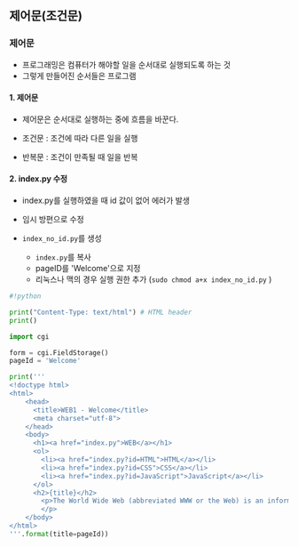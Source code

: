 ## 제어문(조건문)

### 제어문

- 프로그래밍은 컴퓨터가 해야할 일을 순서대로 실행되도록 하는 것
- 그렇게 만들어진 순서들은 프로그램



#### 1. 제어문

- 제어문은 순서대로 실행하는 중에 흐름을 바꾼다.

- 조건문 : 조건에 따라 다른 일을 실행
- 반복문 : 조건이 만족될 때 일을 반복



#### 2. index.py 수정

- index.py를 실행하였을 때 id 값이 없어 에러가 발생
- 임시 방편으로 수정



- `index_no_id.py`를 생성
  - `index.py`를 복사
  - pageID를 'Welcome'으로 지정
  - 리눅스나 맥의 경우 실행 권한 추가 (`sudo chmod a+x index_no_id.py` )

```python
#!python

print("Content-Type: text/html") # HTML header
print()

import cgi

form = cgi.FieldStorage()
pageId = 'Welcome'

print('''
<!doctype html>
<html>
    <head>
      <title>WEB1 - Welcome</title>
      <meta charset="utf-8">
    </head>
    <body>
      <h1><a href="index.py">WEB</a></h1>
      <ol>
        <li><a href="index.py?id=HTML">HTML</a></li>
        <li><a href="index.py?id=CSS">CSS</a></li>
        <li><a href="index.py?id=JavaScript">JavaScript</a></li>
      </ol>
      <h2>{title}</h2>
        <p>The World Wide Web (abbreviated WWW or the Web) is an information space where documents and other web resources are identified by Uniform Resource Locators (URLs), interlinked by hypertext links, and can be accessed via the Internet.[1] English scientist Tim Berners-Lee invented the World Wide Web in 1989. He wrote the first web browser computer program in 1990 while employed at CERN in Switzerland.[2][3] The Web browser was released outside of CERN in 1991, first to other research institutions starting in January 1991 and to the general public on the Internet in August 1991.
        </p>
    </body>
</html>
'''.format(title=pageId))
```

